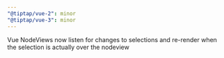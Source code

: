 ```yaml
---
"@tiptap/vue-2": minor
"@tiptap/vue-3": minor
---
```


Vue NodeViews now listen for changes to selections and re-render when the selection is actually over the nodeview
